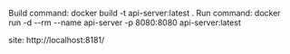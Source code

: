Build command: docker build -t api-server:latest .
Run command: docker run -d --rm --name api-server -p 8080:8080 api-server:latest

site: http://localhost:8181/